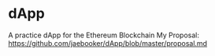 # dApp
A practice dApp for the Ethereum Blockchain
My Proposal: https://github.com/jaebooker/dApp/blob/master/proposal.md
